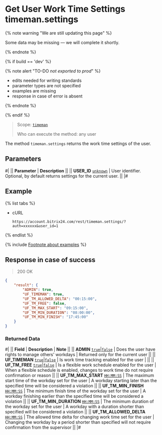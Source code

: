 # Get User Work Time Settings timeman.settings

{% note warning "We are still updating this page" %}

Some data may be missing — we will complete it shortly.

{% endnote %}

{% if build == 'dev' %}

{% note alert "TO-DO _not exported to prod_" %}

- edits needed for writing standards
- parameter types are not specified
- examples are missing
- response in case of error is absent

{% endnote %}

{% endif %}

> Scope: [`timeman`](../../scopes/permissions.md)
>
> Who can execute the method: any user

The method `timeman.settings` returns the work time settings of the user.


## Parameters

#|
|| **Parameter** | **Description** ||
|| **USER_ID**
[`unknown`](../../data-types.md) | User identifier. Optional, by default returns settings for the current user. ||
|#

## Example

{% list tabs %}

- cURL

    ```http
    https://account.bitrix24.com/rest/timeman.settings/?auth=xxxxxx&user_id=1
    ```

{% endlist %}

{% include [Footnote about examples](../../../_includes/examples.md) %}

## Response in case of success

> 200 OK
```json
{
    "result": {
        "ADMIN": true,
        "UF_TIMEMAN": true,
        "UF_TM_ALLOWED_DELTA": "00:15:00",
        "UF_TM_FREE": false,
        "UF_TM_MAX_START": "09:15:00",
        "UF_TM_MIN_DURATION": "08:00:00",
        "UF_TM_MIN_FINISH": "17:45:00"
    }
}
```

### Returned Data

#|
|| **Field** | **Description** | **Note** ||
|| **ADMIN**
[`true`\|`false`](../../data-types.md) | Does the user have rights to manage others' workdays | Returned only for the current user ||
|| **UF_TIMEMAN**
[`true`\|`false`](../../data-types.md) | Is work time tracking enabled for the user | ||
|| **UF_TM_FREE**
[`true`\|`false`](../../data-types.md) | Is a flexible work schedule enabled for the user | When a flexible schedule is enabled, changes to work time do not require confirmation or reason ||
|| **UF_TM_MAX_START**
[`HH:MM:SS`](../../data-types.md) | The maximum start time of the workday set for the user | A workday starting later than the specified time will be considered a violation ||
|| **UF_TM_MIN_FINISH**
[`HH:MM:SS`](../../data-types.md) | The minimum finish time of the workday set for the user | A workday finishing earlier than the specified time will be considered a violation ||
|| **UF_TM_MIN_DURATION**
[`HH:MM:SS`](../../data-types.md) | The minimum duration of the workday set for the user | A workday with a duration shorter than specified will be considered a violation ||
|| **UF_TM_ALLOWED_DELTA**
[`HH:MM:SS`](../../data-types.md) | The allowed time delta for changing work time set for the user | Changing the workday by a period shorter than specified will not require confirmation from the supervisor ||
|#